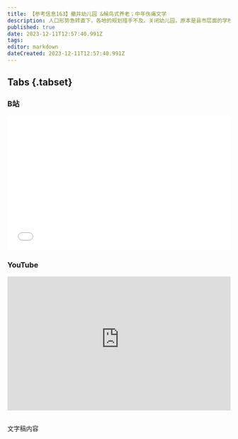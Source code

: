 ```yaml
---
title: 【参考信息163】撤并幼儿园 &候鸟式养老；中年伤痛文学
description: 人口形势急转直下，各地的规划措手不及。关闭幼儿园，原本是县市层面的学校的被动选择，正在上升为省级政府的主动做法，湖南率先提出，广东也跟进。各地再次开始整合撤并乡村学校，同时兴办寄宿制学校。北京提出鼓励老年人候鸟式养老，冬季到海南，夏季到河北、内蒙古，但这种旅居养老对经济收入、受教育程度和身体素质有一定要求。当然，中年人也有自己的伤痛文学。中国航天年底捷报频传，当然，航天科技承认，对标SpaceX有不少差距。
published: true
date: 2023-12-11T12:57:40.991Z
tags: 
editor: markdown
dateCreated: 2023-12-11T12:57:40.991Z
---
```


## Tabs {.tabset}
### B站
<div style="position: relative; padding: 30% 45%;">
<iframe style="position: absolute; width: 100%; height: 100%; left: 0; top: 0;" src="//player.bilibili.com/player.html?&bvid=BV1oe411C7Ve&page=1&as_wide=1&high_quality=1&danmaku=1&autoplay=0" scrolling="no" border="0" frameborder="no" framespacing="0" allowfullscreen="true"></iframe>
</div>

### YouTube
<div style="position: relative; padding: 30% 45%;">
<iframe style="position: absolute; top: 0; left: 0; width: 100%; height: 100%;" src="https://www.youtube-nocookie.com/embed/YouTubeVID" title="YouTube video player" frameborder="0" allow="accelerometer; autoplay; clipboard-write; encrypted-media; gyroscope; picture-in-picture" allowfullscreen></iframe>
</div>

## 

文字稿内容
